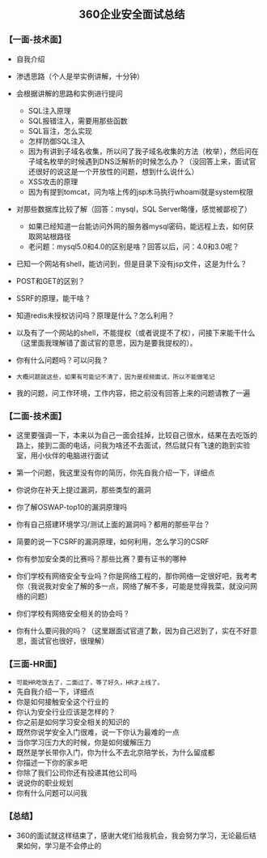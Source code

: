## <center>360企业安全面试总结</center>


### 【一面-技术面】

- 自我介绍
- 渗透思路（个人是举实例讲解，十分钟）
- 会根据讲解的思路和实例进行提问
    - SQL注入原理
    - SQL报错注入，需要用那些函数
    - SQL盲注，怎么实现
    - 怎样防御SQL注入
    - 因为有讲到子域名收集，所以问了我子域名收集的方法（枚举），然后问在子域名枚举的时候遇到DNS泛解析的时候怎么办？（没回答上来，面试官还很好的说这是一个开放性的问题，想到什么说什么）
    - XSS攻击的原理
    - 因为有提到tomcat，问为啥上传的jsp木马执行whoami就是system权限
- 对那些数据库比较了解（回答：mysql，SQL Server略懂，感觉被鄙视了）
    - 如果已经知道一台能访问外网的服务器mysql密码，能远程上去，如何获取网站根路径
    - 老问题：mysql5.0和4.0的区别是啥？回答以后，问：4.0和3.0呢？
- 已知一个网站有shell，能访问到，但是目录下没有jsp文件，这是为什么？
- POST和GET的区别？
- SSRF的原理，能干啥？
- 知道redis未授权访问吗？原理是什么？怎么利用？
- 以及有了一个网站的shell，不能提权（或者说提不了权），问接下来能干什么（这里面我理解错了面试官的意思，因为是要我提权的）。
- 你有什么问题吗？可以问我？

- `大概问题就这些，如果有可能记不清了，因为是视频面试，所以不能做笔记`
- 我的问题，问工作环境，工作内容，把之前没有回答上来的问题请教了一遍

### 【二面-技术面】

- 这里要强调一下，本来以为自己一面会挂掉，比较自己很水，结果在去吃饭的路上，接到二面的电话，问我为啥还不去面试，然后就只有飞速的跑到实验室，用小伙伴的电脑进行面试

- 第一个问题，我这里没有你的简历，你先自我介绍一下，详细点
- 你说你在补天上提过漏洞，那些类型的漏洞
- 你了解OSWAP-top10的漏洞原理吗
- 你有自己搭建环境学习/测试上面的漏洞吗？都用的那些平台？
- 简要的说一下CSRF的漏洞原理，如何利用，怎么学习的CSRF
- 你有参加安全类的比赛吗？那些比赛？要有证书的哪种
- 你们学校有网络安全专业吗？你是网络工程的，那你网络一定很好吧，我考考你（我说我对安全了解的多一点，网络了解不多，可能是觉得我菜，就没问网络的问题）
- 你们学校有网络安全相关的协会吗？
- 你有什么要问我的吗？（这里跟面试官道了歉，因为自己迟到了，实在不好意思，面试官也很好，很理解）


### 【三面-HR面】

- `可能HR吃饭去了，二面过了，等了好久，HR才上线了。`
- 先自我介绍一下，详细点
- 你是如何接触安全这个行业的
- 你认为安全行业应该是怎样的？
- 你之前是如何学习安全相关的知识的
- 既然你说学安全入门很难，说一下你认为最难的一点
- 当你学习压力大的时候，你是如何缓解压力
- 既然是学长带你入门，你为什么不去北京陪学长，为什么留成都
- 你描述一下你的家乡吧
- 你除了我们公司你还有投递其他公司吗
- 说说你的职业规划
- 你有什么问题可以问我

### 【总结】

- 360的面试就这样结束了，感谢大佬们给我机会，我会努力学习，无论最后结果如何，学习是不会停止的
